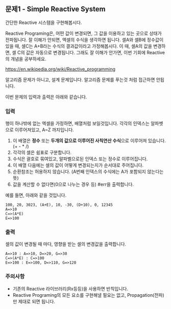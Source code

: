 ## 문제1 - Simple Reactive System

간단한 Reactive 시스템을 구현해봅시다.

Reactive Programing은, 어떤 값이 변경되면, 그 값을 이용하고 있는 곳으로 상태가 전파됩니다.
잘 이해가 안되면, 엑셀의 수식을 생각하면 됩니다.
셀A와 셀B에 정수값이 있을 때, 셀C는 A+B라는 수식의 결과값이라고 가정해봅시다.
이 때, 셀A의 값을 변경하면, 셀 C의 값은 자동으로 변경됩니다.
그래도 잘 이해가 안가면, 이번 기회에 Reactive의 개념을 공부하세요.

https://en.wikipedia.org/wiki/Reactive_programming

알고리즘 문제가 아니고, 설계 문제입니다. 
알고리즘 문제를 푸는것 처럼 접근하면 안됩니다.

이번 문제의 입력과 출력은 아래와 같습니다.

### 입력
행이 하나밖에 없는 엑셀을 가정하면, 배열처럼 보일것입니다.
각각의 인덱스는 알파벳으로 이루어져있고, A~Z 까지입니다.

1. 이 배열은 **정수** 또는 **두개의 값으로 이루어진 사칙연산 수식**으로 이루어져 있습니다. (+ - * /)
2. 각각의 셀은 쉼표로 구분합니다.
3. 수식은 괄호로 묶여있고, 알파벨으로된 인덱스 또는 정수로 이루어집니다. 
4. 이 배열 다음에는 셀의 값이 어떻게 변경되는지가 순서대로 주어집니다.
5. 순환참조는 허용하지 않습니다. (A번째 인덱스의 수식에는 A가 포함되지 않는다는 뜻)
6. 값을 계산할 수 없다면(0으로 나누는 경우 등) #err을 출력합니다.

예를 들면, 아래와 같을 것입니다.

```text
100, 20, 3023, (A+E), 10, -30, (D+10), 0, 12345
A=>10
C=>(A*E)
E=>100
```

### 출력
셀의 값이 변경될 때 마다, 영향을 받는 셀의 변경값을 출력합니다.

```text
A=>10 : A=>10, D=>20, G=>30
C=>(A*E) : C=>100
E=>100 : E=>100, D=>110, G=>120
```

### 주의사항
* 기존의 Reactive 라이브러리(Rx등등)을 사용하면 반칙입니다.
* Reactive Programing의 모든 요소를 구현해낼 필요는 없고, Propagation(전파)만 제대로 되면 됩니다.
